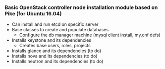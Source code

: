 ### Basic OpenStack **controller** node installation module based on Pike (for Ubuntu 16.04)

 - Can install and run etcd on specific server
 - Base classes to create and populate databases
   - Configure the db manager machine (mysql client install, my.cnf defs)
 - Installs keystone and its dependencies
   - Creates base users, roles, projects
 - Installs glance and its dependencies (to do)
 - Installs nova and its dependencies (to do)
 - Installs neutron and its dependencies (to do)
